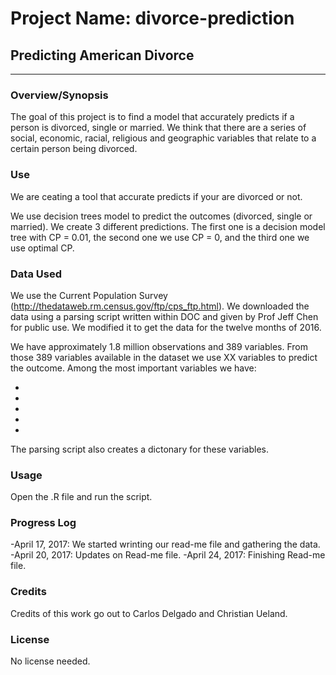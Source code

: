 # Project Name: divorce-prediction
## Predicting American Divorce
___

### Overview/Synopsis

The goal of this project is to find a model that accurately predicts if a person is divorced, single or married. We think that there are a series of social, economic, racial, religious and geographic variables that relate to a certain person being divorced.


### Use

We are ceating a tool that accurate predicts if your are divorced or not.

We use decision trees model to predict the outcomes (divorced, single or married). We create 3 different predictions. The first one is a decision model tree with CP = 0.01, the second one we use CP = 0, and the third one we use optimal CP.


### Data Used

We use the Current Population Survey (http://thedataweb.rm.census.gov/ftp/cps_ftp.html). We downloaded the data using a parsing script written within DOC and given by Prof Jeff Chen for public use. We modified it to get the data for the twelve months of 2016.

We have approximately 1.8 million observations and 389 variables. From those 389 variables available in the dataset we use XX variables to predict the outcome. Among the most important variables we have:

-
-
-
-
-

The parsing script also creates a dictonary for these variables.

### Usage
Open the .R file and run the script.


### Progress Log
-April 17, 2017: We started wrinting our read-me file and gathering the data.
-April 20, 2017: Updates on Read-me file.
-April 24, 2017: Finishing Read-me file.

### Credits

Credits of this work go out to Carlos Delgado and Christian Ueland.

### License

No license needed.
